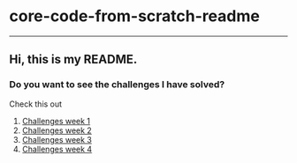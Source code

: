 # core-code-from-scratch-readme
---
## Hi, this is my README.
### Do you want to see the challenges I have solved?
Check this out
1. [Challenges week 1](https://github.com/Carl0sss/core-code-from-scratch-readme/tree/main/WEEK%20CHALLENGES/WEEK%201)
2. [Challenges week 2](https://github.com/Carl0sss/core-code-from-scratch-readme/tree/main/WEEK%20CHALLENGES/WEEK%202)
3. [Challenges week 3](https://www.example.com)
4. [Challenges week 4](https://www.example.com)
